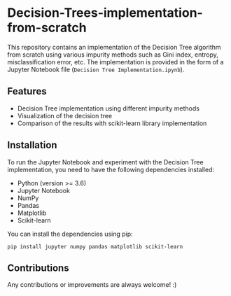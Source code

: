 # Decision-Trees-implementation-from-scratch

This repository contains an implementation of the Decision Tree algorithm from scratch using various impurity methods such as Gini index, entropy, misclassification error, etc. The implementation is provided in the form of a Jupyter Notebook file (`Decision Tree Implementation.ipynb`).

## Features

- Decision Tree implementation using different impurity methods
- Visualization of the decision tree
- Comparison of the results with scikit-learn library implementation

## Installation

To run the Jupyter Notebook and experiment with the Decision Tree implementation, you need to have the following dependencies installed:

- Python (version >= 3.6)
- Jupyter Notebook
- NumPy
- Pandas
- Matplotlib
- Scikit-learn

You can install the dependencies using pip:

```shell
pip install jupyter numpy pandas matplotlib scikit-learn
```

## Contributions
Any contributions or improvements are always welcome! :)
